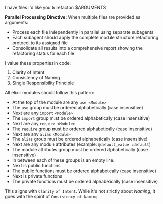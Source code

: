 I have files I'd like you to refactor: $ARGUMENTS

**Parallel Processing Directive:**
When multiple files are provided as arguments:
- Process each file independently in parallel using separate subagents
- Each subagent should apply the complete module structure refactoring protocol to its assigned file
- Consolidate all results into a comprehensive report showing the refactoring status for each file

I value these properties in code:
1. Clarity of Intent
2. Consistency of Naming
3. Single Responsibility Principle

All elixir modules should follow this pattern:
- At the top of the module are any `use <Module>`
- The `use` group must be ordered alphabetically (case insensitive)
- Next are any `import <Module>`
- The `import` group must be ordered alphabetically (case insensitive)
- Next are any `require <Module>`
- The `require` group must be ordered alphabetically (case insensitive)
- Next are any `alias <Module>`
- The `alias` group must be ordered alphabetically (case insensitive)
- Next are any module attributes (example: `@default_value :default`)
- The module attributes group must be ordered alphabetically (case insensitive)
- In between each of these groups is an empty line.
- Next is public functions
- The public functions must be ordered alphabetically (case insensitive)
- Next is private functions
- The private functions must be ordered alphabetically (case insensitive)

This aligns with `Clarity of Intent`. While it's not strictly about _Naming_, it
goes with the spirit of `Consistency of Naming`
